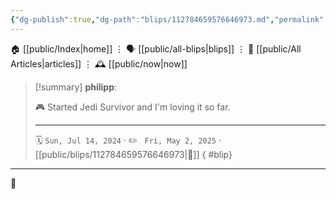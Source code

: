 ```yaml
---
{"dg-publish":true,"dg-path":"blips/112784659576646973.md","permalink":"/blips/112784659576646973/","title":"philipp on mastodon @ 2024-07-14"}
---
```



<div class="transclusion internal-embed is-loaded"><div class="markdown-embed">




🏠 [[public/Index\|home]]  ⋮ 🗣️ [[public/all-blips\|blips]] ⋮  📝 [[public/All Articles\|articles]]  ⋮ 🕰️ [[public/now\|now]]


</div></div>


> [!summary] **philipp**:
>
> 🎮 Started Jedi Survivor and I'm loving it so far.
> - - -
>
> 🗓️ <code>Sun, Jul 14, 2024</code>  · ✏️ <code> Fri, May 2, 2025</code>  · [[public/blips/112784659576646973\|🔗]]
{ #blip}


- - -

 👾
